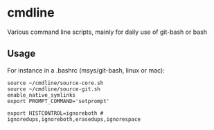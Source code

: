# cmdline
Various command line scripts, mainly for daily use of git-bash or bash

## Usage

For instance in a .bashrc (msys/git-bash, linux or mac):
```shell
source ~/cmdline/source-core.sh
source ~/cmdline/source-git.sh
enable_native_symlinks
export PROMPT_COMMAND='setprompt'

export HISTCONTROL=ignoreboth # ignoredups,ignoreboth,erasedups,ignorespace
```